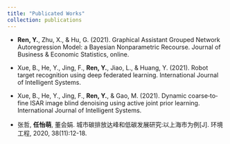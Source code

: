 ```yaml
---
title: "Publicated Works"
collection: publications
---
```


- **Ren, Y.**, Zhu, X., & Hu, G. (2021). Graphical Assistant Grouped Network Autoregression Model: a Bayesian Nonparametric Recourse. Journal of Business & Economic Statistics, online.

- Xue, B., He, Y., Jing, F., **Ren, Y.**, Jiao, L., & Huang, Y. (2021). Robot target recognition using deep federated learning. International Journal of Intelligent Systems.

- Xue, B., He, Y., Jing, F., **Ren, Y.**, & Gao, M. (2021). Dynamic coarse‐to‐fine ISAR image blind denoising using active joint prior learning. International Journal of Intelligent Systems.

- 张哲, **任怡萌**, 董会娟. 城市碳排放达峰和低碳发展研究:以上海市为例[J]. 环境工程, 2020, 38(11):12-18.

